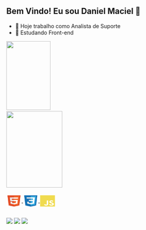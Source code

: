 ## Bem Vindo! Eu sou Daniel Maciel 👋


- 🔭 Hoje trabalho como Analista de Suporte
- 🌱 Estudando Front-end

<div align="left">
  <a href="https://github.com/DanielMaciel89">
  <img height="180em" width="48%" src="https://github-readme-stats.vercel.app/api?username=DanielMaciel89&show_icons=true&theme=dark&include_all_commits=true&count_private=true"/>
  <img height="200em" width="54%" src="https://github-readme-stats.vercel.app/api/top-langs/?username=DanielMaciel89&layout=compact&langs_count=7&theme=dark"/>
</div>
  
  <div style="display: inline_block"><br>
 <img align="center" alt="damacie-HTML" height="30" width="40" src="https://raw.githubusercontent.com/devicons/devicon/master/icons/html5/html5-original.svg">
  <img align="center" alt="damacie-CSS" height="30" width="40" src="https://raw.githubusercontent.com/devicons/devicon/master/icons/css3/css3-original.svg">
    <img align="center" alt="damacie-Js" height="30" width="40" src="https://raw.githubusercontent.com/devicons/devicon/master/icons/javascript/javascript-plain.svg">
  </div>

   ##
  
  <div>
   <a href="https://www.instagram.com/daniel_maciel32/" target="_blank"><img src="https://img.shields.io/badge/-Instagram-%23E4405F?style=for-the-badge&logo=instagram&logoColor=white" target="_blank"></a>
 <a href = "mailto:damacie@outlook.com"><img src="https://img.shields.io/badge/Microsoft_Outlook-0078D4?style=for-the-badge&logo=microsoft-outlook&logoColor=white" target="_blank"></a>
  <a href="https://www.linkedin.com/in/daniel-maciel-50924860/" target="_blank"><img src="https://img.shields.io/badge/-LinkedIn-%230077B5?style=for-the-badge&logo=linkedin&logoColor=white" target="_blank"></a> 
      </div>
